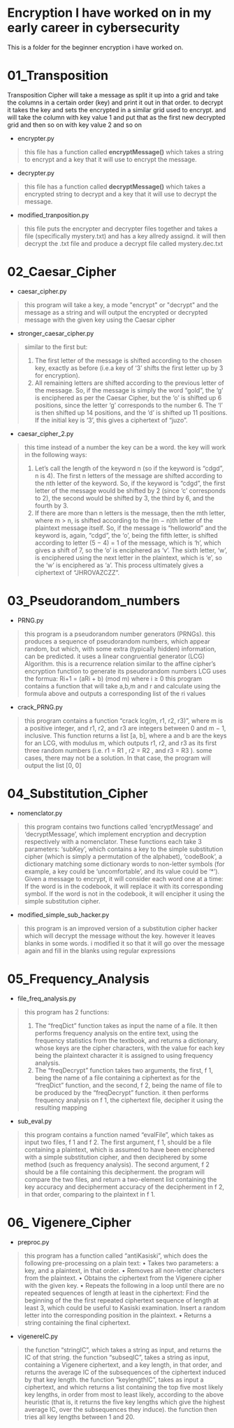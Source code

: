 
# Encryption I have worked on in my early career in cybersecurity

This is a folder for the beginner encryption i have worked on.

# 01_Transposition
Transposition Cipher will take a message as split it up into a grid and take the columns in a certain order (key) and print it out in that order. to decrypt it takes the key and sets the encrypted in a similar grid used to encrypt. and will take the column with key value 1 and put that as the first new decrypted grid and then so on with key value 2 and so on


- encrypter.py
> this file has a function called **encryptMessage()** which takes a string to encrypt and a key that it will use to encrypt the message.

- decrypter.py
> this file has a function called **decryptMessage()** which takes a encrypted string to decrypt and a key that it will use to decrypt the message.

- modified_tranposition.py
> this file puts the encrypter and decrypter files together and takes a file (specifically mystery.txt) and has a key allredy assignd. it will then decrypt the .txt file and produce a decrypt file called mystery.dec.txt


# 02_Caesar_Cipher
- caesar_cipher.py
> this program will take a key, a mode "encrypt" or "decrypt" and the message as a string and will output the encrypted or decrypted message with the given key using the Caesar cipher
 - stronger_caesar_cipher.py
 > similar to the first but:
 > 1.  The first letter of the message is shifted according to the chosen key, exactly as before (i.e.a key of ‘3’ shifts the first letter up by 3 for encryption).
 >  2. All remaining letters are shifted according to the previous letter of the message. So, if the message is simply the word “gold”, the ‘g’ is enciphered as per the Caesar Cipher, but the ‘o’ is shifted up 6 positions, since the letter ‘g’ corresponds to the number 6. The ‘l’ is then shifted up 14 positions, and the ‘d’ is shifted up 11 positions. If the initial key is ‘3’, this gives a ciphertext of “juzo”.
- caesar_cipher_2.py
> this time instead of a number the key can be a word.
> the key will work in the following ways:
> 1. Let’s call the length of the keyword n (so if the keyword is “cdgd”, n is 4). The first n letters of the message are shifted according to the nth letter of the keyword. So, if the keyword is “cdgd”, the first letter of the message would be shifted by 2 (since ‘c’ corresponds to 2), the second would be shifted by 3, the third by 6, and the fourth by 3.
> 2. If there are more than n letters is the message, then the mth letter, where m > n, is shifted according to the (m − n)th letter of the plaintext message itself. So, if the message is “helloworld” and the keyword is, again, “cdgd”, the ‘o’, being the fifth letter, is shifted according to letter (5 − 4) = 1 of the message, which is ‘h’, which gives a shift of 7, so the ‘o’ is enciphered as ‘v’. The sixth letter, ‘w’, is enciphered using the next letter in the plaintext, which is ‘e’, so the ‘w’ is enciphered as ‘a’. This process ultimately gives a ciphertext of “JHROVAZCZZ”.
# 03_Pseudorandom_numbers
- PRNG.py
>this program is a pseudorandom number generators (PRNGs). this produces a  sequence of pseudorandom numbers, which appear random, but which, with some extra (typically hidden) information, can be predicted. it uses a  linear congruential generator (LCG)  Algorithm. this is a recurrence relation similar to the affine cipher’s encryption function to generate its pseudorandom numbers
>LCG uses the formua: 
>Ri+1 = (aRi + b) (mod m) where    i ≥ 0
>this program contains a function that will take a,b,m and r and calculate using the formula above and outputs a corresponding list of the ri values
- crack_PRNG.py
>this program contains a function “crack lcg(m, r1, r2, r3)”, where m is a positive integer, and r1, r2, and r3 are integers between 0 and m − 1, inclusive. This function
returns a list [a, b], where a and b are the keys for an LCG, with modulus m, which outputs r1, r2, and r3 as its first three random numbers (i.e. r1 = R1 , r2 = R2 , and r3 = R3 ).  some cases, there may not be a solution. In that case, the program will
output the list [0, 0]
# 04_Substitution_Cipher
- nomenclator.py
> this program contains two functions called ‘encryptMessage’ and ‘decryptMessage’, which implement encryption and decryption respectively with a nomenclator. These functions each take 3 parameters: ‘subKey’, which contains a key to the simple substitution cipher (which is simply a permutation of the alphabet), ‘codeBook’, a dictionary matching some dictionary words to non-letter symbols (for example, a key could be ‘uncomfortable’, and its value could be ‘*’). Given a message to encrypt, it will consider each word one at a time: If the word is in the codebook, it will replace it with its corresponding symbol. If the word is not in the codebook, it will encipher it using the simple substitution cipher.
- modified_simple_sub_hacker.py
> this program is an improved version of a substitution cipher hacker which will decrypt the message without the key. however it leaves blanks in some words. i modified it so that it will go over the message again and fill in the blanks using regular expressions
# 05_Frequency_Analysis
- file_freq_analysis.py
> this program has 2 functions:
> 1. The “freqDict” function takes as input the name of a file. It then performs frequency analysis on the entire text, using the frequency statistics from the textbook, and returns a dictionary, whose keys are the cipher characters, with the value for each key being the plaintext character it is assigned to
using frequency analysis.
>2. The “freqDecrypt” function takes two arguments, the first, f 1, being the name of a file containing a ciphertext as for the “freqDict” function, and the second, f 2, being the name of file to be produced by the “freqDecrypt” function. it then performs frequency analysis on f 1, the ciphertext file, decipher it using the
resulting mapping
- sub_eval.py
> this program contains a function named “evalFile”, which takes as input two files, f 1 and f 2. The first argument, f 1, should be a file containing a plaintext, which is assumed to have been enciphered with a simple substitution cipher, and
then deciphered by some method (such as frequency analysis). The second argument, f 2 should be a file containing this decipherment. the program will compare the two files, and return a two-element list containing the key accuracy and decipherment accuracy of the decipherment in f 2, in that order, comparing to the plaintext in f 1.
# 06_ Vigenere_Cipher
- preproc.py
> this program has a function called “antiKasiski”, which does the following pre-processing on a plain text:
• Takes two parameters: a key, and a plaintext, in that order.
• Removes all non-letter characters from the plaintext.
• Obtains the ciphertext from the Vigenere cipher with the given key.
• Repeats the following in a loop until there are no repeated sequences of length at least in the ciphertext:
Find the beginning of the the first repeated ciphertext sequence of length at least 3,
which could be useful to Kasiski examination.
Insert a random letter into the corresponding position in the plaintext.
• Returns a string containing the final ciphertext.
-  vigenereIC.py
> the function “stringIC”, which takes a string as input, and returns the IC of that string. 
> the function  “subseqIC”,  takes a string as input, containing a Vigenere ciphertext, and a key length, in that order, and returns the average IC of the subsequences of the ciphertext induced by that key length.
> the function  “keylengthIC”,  takes as input a ciphertext, and which returns a list containing the top five most likely key lengths, in order from most to least likely, according to the above heuristic (that is, it returns the five key lengths which give the highest average IC, over the subsequences they induce). the function then
tries all key lengths between 1 and 20. 






